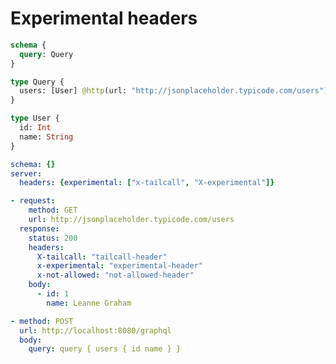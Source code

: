 # Experimental headers

```graphql @config
schema {
  query: Query
}

type Query {
  users: [User] @http(url: "http://jsonplaceholder.typicode.com/users")
}

type User {
  id: Int
  name: String
}
```

```yml @file:config.yml
schema: {}
server:
  headers: {experimental: ["x-tailcall", "X-experimental"]}
```

```yml @mock
- request:
    method: GET
    url: http://jsonplaceholder.typicode.com/users
  response:
    status: 200
    headers:
      X-tailcall: "tailcall-header"
      x-experimental: "experimental-header"
      x-not-allowed: "not-allowed-header"
    body:
      - id: 1
        name: Leanne Graham
```

```yml @test
- method: POST
  url: http://localhost:8080/graphql
  body:
    query: query { users { id name } }
```
